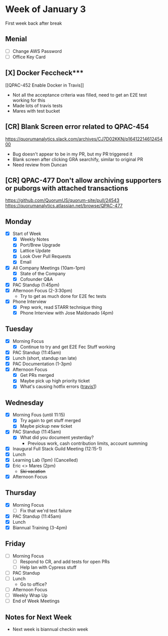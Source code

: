 # Week of January 3
First week back after break

## Menial
 - [ ] Change AWS Password
 - [ ] Office Key Card

## [X] Docker Feccheck***
[[QPAC-452 Enable Docker in Travis]]
 - Not all the acceptance criteria was filled, need to get an E2E test working for this
 - Made lots of travis tests
 - Mares with test bucket

## [CR] Blank Screen error related to QPAC-454
https://quorumanalytics.slack.com/archives/CJ7D02KKN/p1641221461245400
 * Bug doesn't appear to be in my PR, but my PR triggered it
 * Blank screen after clicking GRA searchify, similar to original PR
 * Need review from Duncan

## [CR] QPAC-477 Don't allow archiving supporters or puborgs with attached transactions
https://github.com/QuorumUS/quorum-site/pull/24543
https://quorumanalytics.atlassian.net/browse/QPAC-477

## Monday
 - [x] Start of Week
	 - [x] Weekly Notes
	 - [x] Port/Brew Upgrade
	 - [x] Lattice Update
	 - [x] Look Over Pull Requests
	 - [x] Email
 - [x] All Company Meetings (10am-1pm)
	 - [x] State of the Company
	 - [x] Cofounder Q&A
 - [x] PAC Standup (1:45pm)
 - [x] Afternoon Focus (2-3:30pm)
	 - Try to get as much done for E2E fec tests
 - [x] Phone Interview
	 - [x] Prep work, read STARR technique thing
	 - [x] Phone Interview with Jose Maldonado (4pm)

## Tuesday
 - [x] Morning Focus
	 - [x] Continue to try and get E2E Fec Stuff working
 - [x] PAC Standup (11:45am)
 - [x] Lunch (short, standup ran late)
 - [x] PAC Documentation (1-3pm)
 - [x] Afternoon Focus
	 - [x] Get PRs merged
	 - [x] Maybe pick up high priority ticket
	 - [x] What's causing hotfix errors ([travis1][travis1])
	
[travis1]: https://app.travis-ci.com/github/QuorumUS/quorum-site/builds/244283617

## Wednesday
 - [x] Morning Fous (until 11:15)
	 - [x] Try again to get stuff merged
	 - [x] Maybe pickup new ticket
 - [x] PAC Standup (11:45am)
	 - [x] What did you document yesterday?
		 - Previous work, cash contribution limits, account summing
 - [x] Inaugural Full Stack Guild Meeting (12:15-1)
 - [x] Lunch
 - [x] Learning Lab (1pm) (Cancelled)
 - [x] Eric <> Mares (2pm)
	 - ~~Ski vacation~~
 - [x] Afternoon Focus

## Thursday
- [x] Morning Focus
	- [ ] Fix that we'rd test failure
- [x] PAC Standup (11:45am)
- [x] Lunch
- [x] Biannual Training (3-4pm)

## Friday
 - [ ] Morning Focus
	 - [ ] Respond to CR, and add tests for open PRs
	 - [ ] Help Ian with Cypress stuff
 - [ ] PAC Standup
 - [ ] Lunch
	 - Go to office?
 - [ ] Afternoon Focus
 - [ ] Weekly Wrap Up
 - [ ] End of Week Meetings

## Notes for Next Week
 - Next week is biannual checkin week